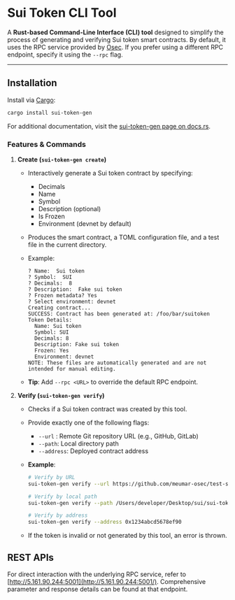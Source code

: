 # Sui Token CLI Tool

A **Rust-based Command-Line Interface (CLI) tool** designed to simplify the process of generating and verifying Sui token smart contracts. By default, it uses the RPC service provided by [Osec](http://5.161.90.244:5001). If you prefer using a different RPC endpoint, specify it using the `--rpc` flag.

---

## Installation

Install via [Cargo](https://doc.rust-lang.org/cargo/):

```bash
cargo install sui-token-gen
```

For additional documentation, visit the [sui-token-gen page on docs.rs](https://docs.rs/crate/sui-token-gen/latest).

### Features & Commands

1. **Create (`sui-token-gen create`)**  
   - Interactively generate a Sui token contract by specifying:
     - Decimals
     - Name
     - Symbol
     - Description (optional)
     - Is Frozen
     - Environment (devnet by default)
   - Produces the smart contract, a TOML configuration file, and a test file in the current directory.
   - Example:

     ```console
     ? Name:  Sui token
     ? Symbol:  SUI
     ? Decimals:  8
     ? Description:  Fake sui token
     ? Frozen metadata? Yes
     ? Select environment: devnet
     Creating contract...
     SUCCESS: Contract has been generated at: /foo/bar/suitoken
     Token Details:
       Name: Sui token
       Symbol: SUI
       Decimals: 8
       Description: Fake sui token
       Frozen: Yes
       Environment: devnet
     NOTE: These files are automatically generated and are not intended for manual editing.
     ```

   - **Tip**: Add `--rpc <URL>` to override the default RPC endpoint.

2. **Verify (`sui-token-gen verify`)**  
   - Checks if a Sui token contract was created by this tool.
   - Provide exactly one of the following flags:
     - `--url` : Remote Git repository URL (e.g., GitHub, GitLab)
     - `--path`: Local directory path
     - `--address`: Deployed contract address
   - **Example**:

     ```bash
     # Verify by URL
     sui-token-gen verify --url https://github.com/meumar-osec/test-sui-token
     
     # Verify by local path
     sui-token-gen verify --path /Users/developer/Desktop/sui/sui-token
     
     # Verify by address
     sui-token-gen verify --address 0x1234abcd5678ef90
     ```

   - If the token is invalid or not generated by this tool, an error is thrown.

## REST APIs

For direct interaction with the underlying RPC service, refer to [http://5.161.90.244:5001](http://5.161.90.244:5001/). Comprehensive parameter and response details can be found at that endpoint.
